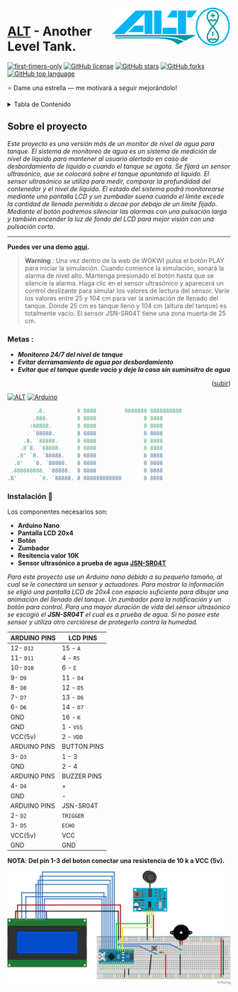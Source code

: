<a href="https://github.com/alexminator/">
    <img src="https://github.com/alexminator/ALT_nano/blob/master/ALT_logo.png" alt="ALT logo" title="ALT" align="right" height="90" />
</a>

# [ALT](https://github.com/alexminator/ALT_nano/) - Another Level Tank.

<a name="readme-top"></a>

[![first-timers-only](https://img.shields.io/badge/first--timers--only-friendly-tomato.svg?style=flat&logo=git)](https://github.com/alexminator/ALT_nano/issues?q=is%3Aissue+is%3Aopen+label%3Afirst-timers-only) [![GitHub license](https://img.shields.io/github/license/alexminator/ALT_nano.svg?logo=github)](https://github.com/vinitshahdeo/Water-Monitoring-System/blob/master/LICENSE) [![GitHub stars](https://img.shields.io/github/stars/alexminator/ALT_nano.svg?logo=github)](https://github.com/alexminator/ALT_nano/stargazers) [![GitHub forks](https://img.shields.io/github/forks/alexminator/ALT_nano.svg?logo=github&color=teal)](https://github.com/alexminator/ALT_nano/network/members) [![GitHub top language](https://img.shields.io/github/languages/top/alexminator/ALT_nano?color=yellow&logo=javascript)](https://github.com/alexminator/ALT_nano/) 

:star: Dame una estrella — me motivará a seguir mejorándolo!

<!-- TABLE OF CONTENTS -->
<details>
  <summary>Tabla de Contenido</summary>
  <ol>
    <li>
      <a href="#sobre-el-proyecto">Sobre el proyecto</a>
      <ul>
        <li><a href="#metas">Metas</a></li>
      </ul>
    </li>
    <li>
      <a href="#getting-started">Empezamos</a>
      <ul>
        <li><a href="#component">Componentes</a></li>
        <li><a href="#installation">Instalación</a></li>
        <li><a href="#diagram">Diagramas</a></li>
      </ul>
    </li>
    <li><a href="#usage">Usage</a></li>
    <li><a href="#roadmap">Roadmap</a></li>
    <li><a href="#contributing">Contributing</a></li>
    <li><a href="#license">License</a></li>
    <li><a href="#contact">Contact</a></li>
    <li><a href="#acknowledgments">Acknowledgments</a></li>
  </ol>
</details>

<!-- ABOUT THE PROJECT -->
## Sobre el proyecto

*Este proyecto es una versión más de un monitor de nivel de agua para tanque. El sistema de monitoreo de agua es un sistema de medición de nivel de líquido para mantener al usuario alertado en caso de desbordamiento de líquido o cuando el tanque se agota. Se fijará un sensor ultrasónico, que se colocará sobre el tanque apuntando al líquido. El sensor ultrasónico se utiliza para medir, comparar la profundidad del contenedor y el nivel de líquido. El estado del sistema podrá monitorearse mediante una pantalla LCD y un zumbador suena cuando el límite excede la cantidad de llenado permitida o decae por debajo de un límite fijado. Mediante el botón podremos silenciar las alarmas con una pulsación larga y también encender la luz de fondo del LCD para mejor visión con una pulsación corta.*

---

**Puedes ver una demo [aqui](https://wokwi.com/projects/356392498196222977).**
> **Warning** :
Una vez dentro de la web de WOKWI pulsa el botón PLAY para iniciar la simulación. Cuando comience la simulación, sonará la alarma de nivel alto. Mantenga presionado el botón hasta que se silencie la alarma. Haga clic en el sensor ultrasónico y aparecerá un control deslizante para simular los valores de lectura del sensor. Varíe los valores entre 25 y 104 cm para ver la animación de llenado del tanque. Donde 25 cm es tanque lleno y 104 cm (altura del tanque) es totalmente vacío. El sensor JSN-SR04T tiene una zona muerta de 25 cm.

<!-- GOALS -->
### Metas :

- **_Monitoreo 24/7 del nivel de tanque_**
- **_Evitar derramamiento de agua por desbordamiento_**
- **_Evitar que el tanque quede vacio y deje la casa sin suminsitro de agua_**

<p align="right">(<a href="#readme-top">subir</a>)</p>

[![ALT](https://img.shields.io/badge/ALT-teal.svg?colorA=teal&colorB=orange&style=for-the-badge)](https://github.com/alexminator/ALT_nano/) [![Arduino](https://img.shields.io/badge/Arduino-Project-teal.svg?colorA=blue&colorB=red&style=for-the-badge)](https://github.com/alexminator/ALT_nano/)

```js
         .8.          8 8888         8888888 8888888888
        .888.         8 8888               8 8888
       :88888.        8 8888               8 8888
      . `88888.       8 8888               8 8888
     .8. `88888.      8 8888               8 8888
    .8`8. `88888.     8 8888               8 8888
   .8' `8. `88888.    8 8888               8 8888
  .8'   `8. `88888.   8 8888               8 8888
 .888888888. `88888.  8 8888               8 8888
.8'       `8. `88888. 8 888888888888       8 8888

```



### Instalación 🔧

Los componentes necesarios son:

- **Arduino Nano**
- **Pantalla LCD 20x4**
- **Botón**
- **Zumbador**
- **Resitencia valor 10K**
- **Sensor ultrasónico a prueba de agua [JSN-SR04T](https://naylampmechatronics.com/img/cms/Datasheets/JSN-SR04T-2-0.pdf)**

*Para este proyecto use un Arduino nano debido a su pequeño tamaño, al cual se le conectara un sensor y actuadores. Para mostrar la información se eligió una pantalla LCD de 20x4 con espacio suficiente para dibujar una animación del llenado del tanque. Un zumbador para la notificación y un botón para control. Para una mayor duración de vida del sensor ultrasónico se escogió el **JSN-SR04T** el cual es a prueba de agua. Si no posee este sensor y utiliza otro cerciórese de protegerlo contra la humedad.*

| ARDUINO PINS | LCD PINS    |  
| ------------ | ----------- | 
|  12-  `D12`  |   15 - `A`  |
|  11-  `D11`  |   4 - `RS`  |
|  10-  `D10`  |   6 - `E`   |
|  9-  `D9`    |   11 - `D4` |
|  8-  `D8`    |   12 - `D5` |
|  7-  `D7`    |   13 - `D6` |
|  6-  `D6`    |   14 - `D7` |
|    GND       |   16 - `K`  |
|    GND       |   1 - `VSS` |
|   VCC(5v)    |   2 - `VDD` |
| ARDUINO PINS | BUTTON PINS | 
|  3-  `D3`    |   1 - 3     | 
|    GND       |   2 - 4     |  
| ARDUINO PINS | BUZZER PINS |
|  4-  `D4`    |     +       |
|    GND       |     -       |
| ARDUINO PINS | JSN-SR04T   |
|  2-  `D2`    |  `TRIGGER`  |
|  3-  `D5`    |   `ECHO`    |
|   VCC(5v)    |    VCC      |
|    GND       |    GND      |

**NOTA**: **Del pin 1-3 del boton conectar una resistencia de 10 k a VCC (5v).**

![Diagram](https://github.com/alexminator/ALT_nano/blob/master/diagrama.jpg?raw=true)


